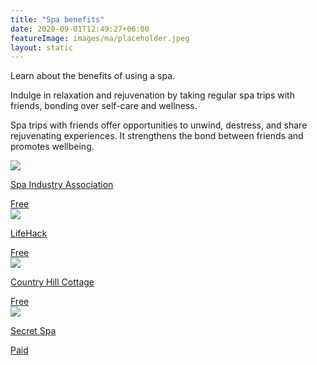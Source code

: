 ```yaml
---
title: "Spa benefits"
date: 2020-09-01T12:49:27+06:00
featureImage: images/ma/placeholder.jpeg
layout: static
---
```


Learn about the benefits of using a spa.

Indulge in relaxation and rejuvenation by taking regular spa trips with friends, bonding over self-care and wellness.

Spa trips with friends offer opportunities to unwind, destress, and share rejuvenating experiences. It strengthens the bond between friends and promotes wellbeing.

<a class="ma-link" href="https://dayspaassociation.com/4-reasons-you-and-your-friends-should-have-a-spa-day/"><div class="ma-card ma-card-Community"><div class="ma-icon"><img src ="/images/Icon-check - community - opacity.svg"/></div><div class="ma-name"><p>Spa Industry Association </p></div><div class="ma-paid-text"><span>Free </span></div></div></a><a class="ma-link" href="https://www.lifehack.org/articles/lifestyle/10-irresistible-health-benefits-spa-baths.html"><div class="ma-card ma-card-Community"><div class="ma-icon"><img src ="/images/Icon-check - community - opacity.svg"/></div><div class="ma-name"><p>LifeHack</p></div><div class="ma-paid-text"><span>Free </span></div></div></a><a class="ma-link" href="https://www.countryhillcottage.com/spa-day-at-home-ideas/"><div class="ma-card ma-card-Community"><div class="ma-icon"><img src ="/images/Icon-check - community - opacity.svg"/></div><div class="ma-name"><p>Country Hill Cottage</p></div><div class="ma-paid-text"><span>Free </span></div></div></a><a class="ma-link" href="https://secretspa.co.uk/"><div class="ma-card ma-card-Community"><div class="ma-icon"><img src ="/images/Icon-pound - community - opacity.svg"/></div><div class="ma-name"><p>Secret Spa</p></div><div class="ma-paid-text"><span>Paid</span></div></div></a>  

<br/><br/>







